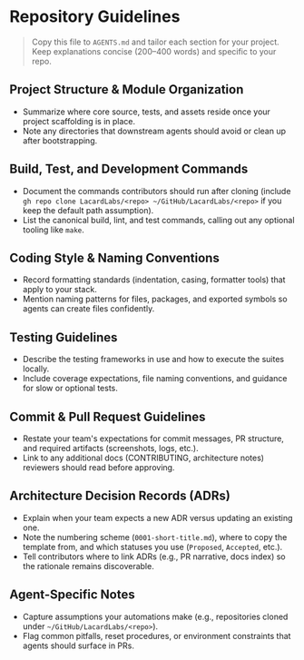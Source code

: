 # Repository Guidelines

> Copy this file to `AGENTS.md` and tailor each section for your project. Keep explanations concise (200–400 words) and specific to your repo.

## Project Structure & Module Organization
- Summarize where core source, tests, and assets reside once your project scaffolding is in place.
- Note any directories that downstream agents should avoid or clean up after bootstrapping.

## Build, Test, and Development Commands
- Document the commands contributors should run after cloning (include `gh repo clone LacardLabs/<repo> ~/GitHub/LacardLabs/<repo>` if you keep the default path assumption).
- List the canonical build, lint, and test commands, calling out any optional tooling like `make`.

## Coding Style & Naming Conventions
- Record formatting standards (indentation, casing, formatter tools) that apply to your stack.
- Mention naming patterns for files, packages, and exported symbols so agents can create files confidently.

## Testing Guidelines
- Describe the testing frameworks in use and how to execute the suites locally.
- Include coverage expectations, file naming conventions, and guidance for slow or optional tests.

## Commit & Pull Request Guidelines
- Restate your team's expectations for commit messages, PR structure, and required artifacts (screenshots, logs, etc.).
- Link to any additional docs (CONTRIBUTING, architecture notes) reviewers should read before approving.

## Architecture Decision Records (ADRs)
- Explain when your team expects a new ADR versus updating an existing one.
- Note the numbering scheme (`0001-short-title.md`), where to copy the template from, and which statuses you use (`Proposed`, `Accepted`, etc.).
- Tell contributors where to link ADRs (e.g., PR narrative, docs index) so the rationale remains discoverable.

## Agent-Specific Notes
- Capture assumptions your automations make (e.g., repositories cloned under `~/GitHub/LacardLabs/<repo>`).
- Flag common pitfalls, reset procedures, or environment constraints that agents should surface in PRs.

